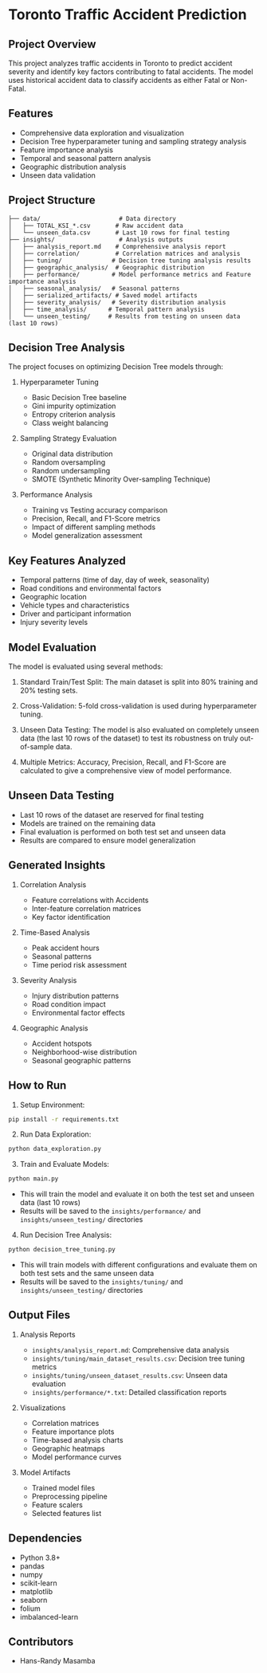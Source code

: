 # Toronto Traffic Accident Prediction

## Project Overview

This project analyzes traffic accidents in Toronto to predict accident severity and identify key factors contributing to fatal accidents. The model uses historical accident data to classify accidents as either Fatal or Non-Fatal.

## Features

- Comprehensive data exploration and visualization
- Decision Tree hyperparameter tuning and sampling strategy analysis
- Feature importance analysis
- Temporal and seasonal pattern analysis
- Geographic distribution analysis
- Unseen data validation

## Project Structure

```
├── data/                      # Data directory
│   ├── TOTAL_KSI_*.csv       # Raw accident data
│   └── unseen_data.csv       # Last 10 rows for final testing
├── insights/                  # Analysis outputs
│   ├── analysis_report.md    # Comprehensive analysis report
│   ├── correlation/          # Correlation matrices and analysis
│   ├── tuning/              # Decision tree tuning analysis results
│   ├── geographic_analysis/  # Geographic distribution
│   ├── performance/         # Model performance metrics and Feature importance analysis
│   ├── seasonal_analysis/   # Seasonal patterns
│   ├── serialized_artifacts/ # Saved model artifacts
│   ├── severity_analysis/   # Severity distribution analysis
│   ├── time_analysis/      # Temporal pattern analysis
│   └── unseen_testing/     # Results from testing on unseen data (last 10 rows)
```

## Decision Tree Analysis

The project focuses on optimizing Decision Tree models through:

1. Hyperparameter Tuning

   - Basic Decision Tree baseline
   - Gini impurity optimization
   - Entropy criterion analysis
   - Class weight balancing

2. Sampling Strategy Evaluation

   - Original data distribution
   - Random oversampling
   - Random undersampling
   - SMOTE (Synthetic Minority Over-sampling Technique)

3. Performance Analysis
   - Training vs Testing accuracy comparison
   - Precision, Recall, and F1-Score metrics
   - Impact of different sampling methods
   - Model generalization assessment

## Key Features Analyzed

- Temporal patterns (time of day, day of week, seasonality)
- Road conditions and environmental factors
- Geographic location
- Vehicle types and characteristics
- Driver and participant information
- Injury severity levels

## Model Evaluation

The model is evaluated using several methods:

1. Standard Train/Test Split: The main dataset is split into 80% training and 20% testing sets.

2. Cross-Validation: 5-fold cross-validation is used during hyperparameter tuning.

3. Unseen Data Testing: The model is also evaluated on completely unseen data (the last 10 rows of the dataset) to test its robustness on truly out-of-sample data.

4. Multiple Metrics: Accuracy, Precision, Recall, and F1-Score are calculated to give a comprehensive view of model performance.

## Unseen Data Testing

- Last 10 rows of the dataset are reserved for final testing
- Models are trained on the remaining data
- Final evaluation is performed on both test set and unseen data
- Results are compared to ensure model generalization

## Generated Insights

1. Correlation Analysis

   - Feature correlations with Accidents
   - Inter-feature correlation matrices
   - Key factor identification

2. Time-Based Analysis

   - Peak accident hours
   - Seasonal patterns
   - Time period risk assessment

3. Severity Analysis

   - Injury distribution patterns
   - Road condition impact
   - Environmental factor effects

4. Geographic Analysis
   - Accident hotspots
   - Neighborhood-wise distribution
   - Seasonal geographic patterns

## How to Run

1. Setup Environment:

```bash
pip install -r requirements.txt
```

2. Run Data Exploration:

```bash
python data_exploration.py
```

3. Train and Evaluate Models:

```bash
python main.py
```

- This will train the model and evaluate it on both the test set and unseen data (last 10 rows)
- Results will be saved to the `insights/performance/` and `insights/unseen_testing/` directories

4. Run Decision Tree Analysis:

```bash
python decision_tree_tuning.py
```

- This will train models with different configurations and evaluate them on both test sets and the same unseen data
- Results will be saved to the `insights/tuning/` and `insights/unseen_testing/` directories

## Output Files

1. Analysis Reports

   - `insights/analysis_report.md`: Comprehensive data analysis
   - `insights/tuning/main_dataset_results.csv`: Decision tree tuning metrics
   - `insights/tuning/unseen_dataset_results.csv`: Unseen data evaluation
   - `insights/performance/*.txt`: Detailed classification reports

2. Visualizations

   - Correlation matrices
   - Feature importance plots
   - Time-based analysis charts
   - Geographic heatmaps
   - Model performance curves

3. Model Artifacts
   - Trained model files
   - Preprocessing pipeline
   - Feature scalers
   - Selected features list

## Dependencies

- Python 3.8+
- pandas
- numpy
- scikit-learn
- matplotlib
- seaborn
- folium
- imbalanced-learn

## Contributors

- Hans-Randy Masamba
